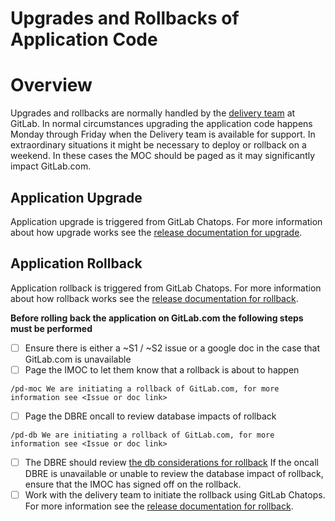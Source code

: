 # Upgrades and Rollbacks of Application Code

# Overview

Upgrades and rollbacks are normally handled by the [delivery team](ttps://about.gitlab.com/handbook/engineering/infrastructure/team/delivery/)
at GitLab. In normal circumstances upgrading the application code happens Monday
through Friday when the Delivery team is available for support. In extraordinary
situations it might be necessary to deploy or rollback on a weekend. In these
cases the MOC should be paged as it may significantly impact GitLab.com.


## Application Upgrade

Application upgrade is triggered from GitLab Chatops. For more information about
how upgrade works see the
[release documentation for upgrade](https://gitlab.com/gitlab-org/release/docs/blob/master/general/deploy/gitlab-com-deployer.md#creating-a-new-deployment-for-upgrading-gitlab).


## Application Rollback

Application rollback is triggered from GitLab Chatops. For more information
about how rollback works see the
[release documentation for rollback](https://gitlab.com/gitlab-org/release/docs/-/blob/master/runbooks/rollback-a-deployment.md).

**Before rolling back the application on GitLab.com the following steps must be
performed**

- [ ] Ensure there is either a ~S1 / ~S2 issue or a google doc in the case that
  GitLab.com is unavailable
- [ ] Page the IMOC to let them know that a rollback is about to happen
```
/pd-moc We are initiating a rollback of GitLab.com, for more information see <Issue or doc link>
```
- [ ] Page the DBRE oncall to review database impacts of rollback
```
/pd-db We are initiating a rollback of GitLab.com, for more information see <Issue or doc link>
```
- [ ] The DBRE should review
  [the db considerations for rollback](https://gitlab.com/gitlab-org/release/docs/blob/master/general/deploy/gitlab-com-deployer.md#creating-a-new-deployment-for-rolling-back-gitlab#rollback-considerations-for-database-migrations)
  If the oncall DBRE is unavailable or unable to review the database impact of rollback, ensure that
  the IMOC has signed off on the rollback.
- [ ] Work with the delivery team to initiate the rollback using GitLab Chatops.
  For more information see the
  [release documentation for rollback](https://gitlab.com/gitlab-org/release/docs/blob/master/general/deploy/gitlab-com-deployer.md#creating-a-new-deployment-for-rolling-back-gitlab).
